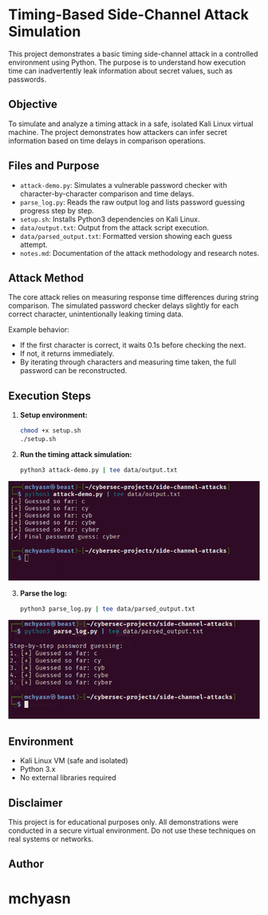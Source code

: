 # Timing-Based Side-Channel Attack Simulation

This project demonstrates a basic timing side-channel attack in a controlled environment using Python. The purpose is to understand how execution time can inadvertently leak information about secret values, such as passwords.

## Objective

To simulate and analyze a timing attack in a safe, isolated Kali Linux virtual machine. The project demonstrates how attackers can infer secret information based on time delays in comparison operations.

## Files and Purpose

- `attack-demo.py`: Simulates a vulnerable password checker with character-by-character comparison and time delays.
- `parse_log.py`: Reads the raw output log and lists password guessing progress step by step.
- `setup.sh`: Installs Python3 dependencies on Kali Linux.
- `data/output.txt`: Output from the attack script execution.
- `data/parsed_output.txt`: Formatted version showing each guess attempt.
- `notes.md`: Documentation of the attack methodology and research notes.

## Attack Method

The core attack relies on measuring response time differences during string comparison. The simulated password checker delays slightly for each correct character, unintentionally leaking timing data.

Example behavior:
- If the first character is correct, it waits 0.1s before checking the next.
- If not, it returns immediately.
- By iterating through characters and measuring time taken, the full password can be reconstructed.

## Execution Steps

1. **Setup environment:**

   ```bash
   chmod +x setup.sh
   ./setup.sh
   ```

2. **Run the timing attack simulation:**

   ```bash
   python3 attack-demo.py | tee data/output.txt
   ```
![Side-Channel Attack Simulation](https://raw.githubusercontent.com/mchyasn/cyber-Projs-beginner-to-advanced/main/IntermediateProjects/side-channel-attacks/screenshots/0.png)

3. **Parse the log:**

   ```bash
   python3 parse_log.py | tee data/parsed_output.txt
   ```
![Side-Channel Attack Simulation](https://raw.githubusercontent.com/mchyasn/cyber-Projs-beginner-to-advanced/main/IntermediateProjects/side-channel-attacks/screenshots/1.png)

## Environment

- Kali Linux VM (safe and isolated)
- Python 3.x
- No external libraries required

## Disclaimer

This project is for educational purposes only. All demonstrations were conducted in a secure virtual environment. Do not use these techniques on real systems or networks.

## Author
# mchyasn
